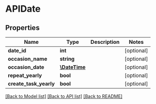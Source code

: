 # APIDate

## Properties
Name | Type | Description | Notes
------------ | ------------- | ------------- | -------------
**date_id** | **int** |  | [optional] 
**occasion_name** | **string** |  | [optional] 
**occasion_date** | [**\DateTime**](\DateTime.md) |  | [optional] 
**repeat_yearly** | **bool** |  | [optional] 
**create_task_yearly** | **bool** |  | [optional] 

[[Back to Model list]](../README.md#documentation-for-models) [[Back to API list]](../README.md#documentation-for-api-endpoints) [[Back to README]](../README.md)


